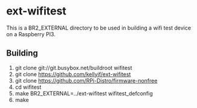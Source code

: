 # ext-wifitest

This is a BR2_EXTERNAL directory to be used in building a wifi test device on a Raspberry PI3.

## Building

1. git clone git://git.busybox.net/buildroot wifitest
2. git clone https://github.com/kellyjf/ext-wifitest
3. git clone https://github.com/RPi-Distro/firmware-nonfree 
3. cd wifitest
4. make BR2_EXTERNAL=../ext-wifitest wifitest_defconfig
5. make
